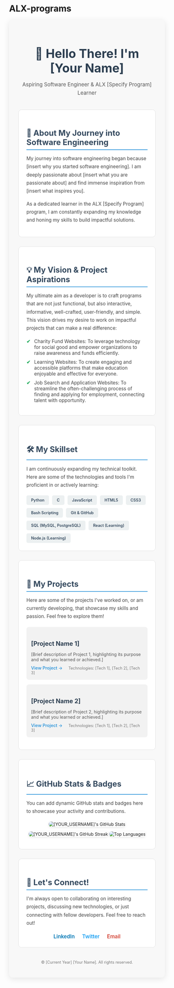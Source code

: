# ALX-programs
<div style="font-family: 'Inter', sans-serif; max-width: 900px; margin: 20px auto; padding: 30px; border-radius: 12px; background-color: #f8f8f8; box-shadow: 0 4px 20px rgba(0, 0, 0, 0.1);">

<div style="text-align: center; margin-bottom: 40px;">
<h1 style="color: #2c3e50; font-size: 2.8em; margin-bottom: 10px; font-weight: 700;">👋 Hello There! I'm [Your Name]</h1>
<p style="color: #555; font-size: 1.2em; line-height: 1.6;">Aspiring Software Engineer & ALX [Specify Program] Learner</p>
</div>

<div style="background-color: #ffffff; padding: 25px; border-radius: 10px; margin-bottom: 30px; border: 1px solid #e0e0e0;">
<h2 style="color: #34495e; font-size: 1.8em; margin-bottom: 15px; border-bottom: 2px solid #3498db; padding-bottom: 8px;">🚀 About My Journey into Software Engineering</h2>
<p style="color: #444; line-height: 1.7; font-size: 1.1em;">
My journey into software engineering began because [insert why you started software engineering]. I am deeply passionate about [insert what you are passionate about] and find immense inspiration from [insert what inspires you].
</p>
<p style="color: #444; line-height: 1.7; font-size: 1.1em; margin-top: 15px;">
As a dedicated learner in the ALX [Specify Program] program, I am constantly expanding my knowledge and honing my skills to build impactful solutions.
</p>
</div>

<div style="background-color: #ffffff; padding: 25px; border-radius: 10px; margin-bottom: 30px; border: 1px solid #e0e0e0;">
<h2 style="color: #34495e; font-size: 1.8em; margin-bottom: 15px; border-bottom: 2px solid #3498db; padding-bottom: 8px;">💡 My Vision & Project Aspirations</h2>
<p style="color: #444; line-height: 1.7; font-size: 1.1em;">
My ultimate aim as a developer is to craft programs that are not just functional, but also interactive, informative, well-crafted, user-friendly, and simple. This vision drives my desire to work on impactful projects that can make a real difference:
</p>
<ul style="list-style-type: none; padding: 0; margin-top: 20px;">
<li style="margin-bottom: 10px; padding-left: 25px; position: relative; color: #444; font-size: 1.1em;">
<span style="position: absolute; left: 0; color: #27ae60; font-weight: bold;">✔</span> Charity Fund Websites: To leverage technology for social good and empower organizations to raise awareness and funds efficiently.
</li>
<li style="margin-bottom: 10px; padding-left: 25px; position: relative; color: #444; font-size: 1.1em;">
<span style="position: absolute; left: 0; color: #27ae60; font-weight: bold;">✔</span> Learning Websites: To create engaging and accessible platforms that make education enjoyable and effective for everyone.
</li>
<li style="margin-bottom: 10px; padding-left: 25px; position: relative; color: #444; font-size: 1.1em;">
<span style="position: absolute; left: 0; color: #27ae60; font-weight: bold;">✔</span> Job Search and Application Websites: To streamline the often-challenging process of finding and applying for employment, connecting talent with opportunity.
</li>
</ul>
</div>

<div style="background-color: #ffffff; padding: 25px; border-radius: 10px; margin-bottom: 30px; border: 1px solid #e0e0e0;">
<h2 style="color: #34495e; font-size: 1.8em; margin-bottom: 15px; border-bottom: 2px solid #3498db; padding-bottom: 8px;">🛠️ My Skillset</h2>
<p style="color: #444; line-height: 1.7; font-size: 1.1em;">
I am continuously expanding my technical toolkit. Here are some of the technologies and tools I'm proficient in or actively learning:
</p>
<div style="display: flex; flex-wrap: wrap; gap: 10px; margin-top: 20px;">
<span style="background-color: #ecf0f1; color: #34495e; padding: 8px 15px; border-radius: 5px; font-weight: 600; font-size: 0.9em;">Python</span>
<span style="background-color: #ecf0f1; color: #34495e; padding: 8px 15px; border-radius: 5px; font-weight: 600; font-size: 0.9em;">C</span>
<span style="background-color: #ecf0f1; color: #34495e; padding: 8px 15px; border-radius: 5px; font-weight: 600; font-size: 0.9em;">JavaScript</span>
<span style="background-color: #ecf0f1; color: #34495e; padding: 8px 15px; border-radius: 5px; font-weight: 600; font-size: 0.9em;">HTML5</span>
<span style="background-color: #ecf0f1; color: #34495e; padding: 8px 15px; border-radius: 5px; font-weight: 600; font-size: 0.9em;">CSS3</span>
<span style="background-color: #ecf0f1; color: #34495e; padding: 8px 15px; border-radius: 5px; font-weight: 600; font-size: 0.9em;">Bash Scripting</span>
<span style="background-color: #ecf0f1; color: #34495e; padding: 8px 15px; border-radius: 5px; font-weight: 600; font-size: 0.9em;">Git & GitHub</span>
<span style="background-color: #ecf0f1; color: #34495e; padding: 8px 15px; border-radius: 5px; font-weight: 600; font-size: 0.9em;">SQL (MySQL, PostgreSQL)</span>
<span style="background-color: #ecf0f1; color: #34495e; padding: 8px 15px; border-radius: 5px; font-weight: 600; font-size: 0.9em;">React (Learning)</span>
<span style="background-color: #ecf0f1; color: #34495e; padding: 8px 15px; border-radius: 5px; font-weight: 600; font-size: 0.9em;">Node.js (Learning)</span>
<!-- Add more skills as you acquire them! -->
</div>
</div>

<div style="background-color: #ffffff; padding: 25px; border-radius: 10px; margin-bottom: 30px; border: 1px solid #e0e0e0;">
<h2 style="color: #34495e; font-size: 1.8em; margin-bottom: 15px; border-bottom: 2px solid #3498db; padding-bottom: 8px;">🌟 My Projects</h2>
<p style="color: #444; line-height: 1.7; font-size: 1.1em;">
Here are some of the projects I've worked on, or am currently developing, that showcase my skills and passion. Feel free to explore them!
</p>
<ul style="list-style-type: none; padding: 0; margin-top: 20px;">
<li style="margin-bottom: 15px; padding: 15px; background-color: #f2f2f2; border-radius: 8px;">
<h3 style="color: #2c3e50; font-size: 1.4em; margin-bottom: 8px;">[Project Name 1]</h3>
<p style="color: #555; font-size: 1em; margin-bottom: 10px;">[Brief description of Project 1, highlighting its purpose and what you learned or achieved.]</p>
<a href="[Link to Project 1 Repo]" style="color: #3498db; text-decoration: none; font-weight: 600;">View Project &rarr;</a>
<span style="margin-left: 15px; color: #777; font-size: 0.9em;">Technologies: [Tech 1], [Tech 2], [Tech 3]</span>
</li>
<li style="margin-bottom: 15px; padding: 15px; background-color: #f2f2f2; border-radius: 8px;">
<h3 style="color: #2c3e50; font-size: 1.4em; margin-bottom: 8px;">[Project Name 2]</h3>
<p style="color: #555; font-size: 1em; margin-bottom: 10px;">[Brief description of Project 2, highlighting its purpose and what you learned or achieved.]</p>
<a href="[Link to Project 2 Repo]" style="color: #3498db; text-decoration: none; font-weight: 600;">View Project &rarr;</a>
<span style="margin-left: 15px; color: #777; font-size: 0.9em;">Technologies: [Tech 1], [Tech 2], [Tech 3]</span>
</li>
<!-- Add more project entries as you complete them -->
</ul>
</div>

<div style="background-color: #ffffff; padding: 25px; border-radius: 10px; margin-bottom: 30px; border: 1px solid #e0e0e0;">
<h2 style="color: #34495e; font-size: 1.8em; margin-bottom: 15px; border-bottom: 2px solid #3498db; padding-bottom: 8px;">📈 GitHub Stats & Badges</h2>
<p style="color: #444; line-height: 1.7; font-size: 1.1em;">
You can add dynamic GitHub stats and badges here to showcase your activity and contributions.
</p>
<div style="text-align: center; margin-top: 20px;">
<!-- Example GitHub Stats (replace [YOUR_USERNAME] with your actual GitHub username) -->
<img src="https://github-readme-stats.vercel.app/api?username=[YOUR_USERNAME]&show_icons=true&theme=blue-green" alt="[YOUR_USERNAME]'s GitHub Stats" style="max-width: 100%; height: auto; margin-bottom: 15px; border-radius: 8px; box-shadow: 0 2px 8px rgba(0,0,0,0.1);" />
<img src="https://github-readme-streak-stats.herokuapp.com/?user=[YOUR_USERNAME]&theme=blue-green" alt="[YOUR_USERNAME]'s GitHub Streak" style="max-width: 100%; height: auto; margin-bottom: 15px; border-radius: 8px; box-shadow: 0 2px 8px rgba(0,0,0,0.1);" />
<img src="https://github-readme-stats.vercel.app/api/top-langs/?username=[YOUR_USERNAME]&layout=compact&theme=blue-green" alt="Top Languages" style="max-width: 100%; height: auto; border-radius: 8px; box-shadow: 0 2px 8px rgba(0,0,0,0.1);" />
<!-- Add more badges as desired, e.g., skill badges from shields.io -->
</div>
</div>

<div style="background-color: #ffffff; padding: 25px; border-radius: 10px; border: 1px solid #e0e0e0;">
<h2 style="color: #34495e; font-size: 1.8em; margin-bottom: 15px; border-bottom: 2px solid #3498db; padding-bottom: 8px;">🤝 Let's Connect!</h2>
<p style="color: #444; line-height: 1.7; font-size: 1.1em;">
I'm always open to collaborating on interesting projects, discussing new technologies, or just connecting with fellow developers. Feel free to reach out!
</p>
<div style="margin-top: 20px; text-align: center;">
<a href="https://linkedin.com/in/[YourLinkedInProfile]" target="_blank" style="display: inline-block; margin: 0 10px; text-decoration: none; color: #0077B5; font-size: 1.2em; font-weight: 600;">LinkedIn</a>
<a href="https://twitter.com/[YourTwitterHandle]" target="_blank" style="display: inline-block; margin: 0 10px; text-decoration: none; color: #1DA1F2; font-size: 1.2em; font-weight: 600;">Twitter</a>
<a href="mailto:[YourEmailAddress]" style="display: inline-block; margin: 0 10px; text-decoration: none; color: #D44638; font-size: 1.2em; font-weight: 600;">Email</a>
<!-- Add more social links as needed -->
</div>
</div>

<p style="text-align: center; color: #777; font-size: 0.9em; margin-top: 40px;">
&copy; [Current Year] [Your Name]. All rights reserved.
</p>

</div>
